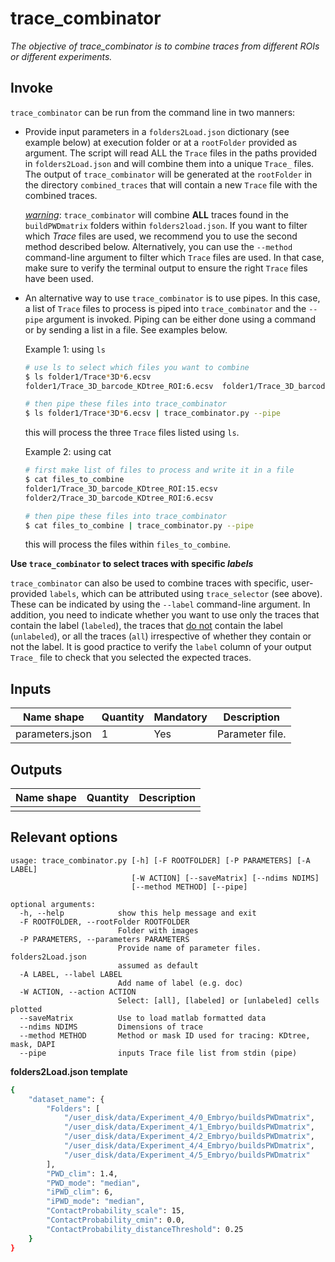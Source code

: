 # trace_combinator

*The objective of trace_combinator is to combine traces from different ROIs or different experiments.*

## Invoke

`trace_combinator` can be run from the command line in two manners: 

- Provide input parameters in a `folders2Load.json` dictionary (see example below) at execution folder or at a `rootFolder` provided as argument. The script will read ALL the `Trace` files in the paths  provided in `folders2Load.json` and will combine them into a unique  `Trace_` files. 
  The output of `trace_combinator` will be generated at the `rootFolder` in the directory `combined_traces` that will contain a new `Trace` file with the combined traces.

  <u>*warning*</u>: `trace_combinator` will combine **ALL** traces found in the `buildPWDmatrix` folders within `folders2load.json`. If you want to filter which *Trace* files are used, we recommend you to use the second method described below. Alternatively, you can use the `--method` command-line argument to filter which `Trace` files are used. In that case, make sure to verify the terminal output to ensure the right `Trace` files have been used.

- An alternative way to use `trace_combinator` is to use pipes. In this case, a list of `Trace` files to process is piped into `trace_combinator` and the `--pipe` argument is invoked. Piping can be either done using a command or by sending a list in a file. See examples below.

  

  Example 1: using `ls`

  ```sh
  # use ls to select which files you want to combine
  $ ls folder1/Trace*3D*6.ecsv
  folder1/Trace_3D_barcode_KDtree_ROI:6.ecsv  folder1/Trace_3D_barcode_mask:DAPI_ROI:6.ecsv  folder1/Trace_3D_barcode_mask:mask0_ROI:6.ecsv
  
  # then pipe these files into trace_combinator
  $ ls folder1/Trace*3D*6.ecsv | trace_combinator.py --pipe
  ```

  this will process the three `Trace` files listed using `ls`.

  

  Example 2: using cat

  ```sh
  # first make list of files to process and write it in a file
  $ cat files_to_combine 
  folder1/Trace_3D_barcode_KDtree_ROI:15.ecsv
  folder2/Trace_3D_barcode_KDtree_ROI:6.ecsv
  
  # then pipe these files into trace_combinator
  $ cat files_to_combine | trace_combinator.py --pipe
  ```

  this will process the files within `files_to_combine`.



**Use `trace_combinator` to select traces with specific *labels***

`trace_combinator` can also be used to combine traces with specific, user-provided  `labels`, which can be attributed using `trace_selector` (see above). These can be indicated by using the `--label` command-line argument. In addition, you need to indicate whether you want to use only the traces that contain the label (`labeled`), the traces that <u>do not</u> contain the label (`unlabeled`), or all the traces (`all`) irrespective of whether they contain or not the label. It is good practice to verify the `label` column of your output `Trace_` file to check that you selected the expected traces.

## Inputs

|Name shape|Quantity|Mandatory|Description|
|---|---|---|---|
|parameters.json|1|Yes|Parameter file.|

## Outputs
|Name shape|Quantity|Description|
|---|---|---|
||||





## Relevant options

```
usage: trace_combinator.py [-h] [-F ROOTFOLDER] [-P PARAMETERS] [-A LABEL]
                           [-W ACTION] [--saveMatrix] [--ndims NDIMS]
                           [--method METHOD] [--pipe]

optional arguments:
  -h, --help            show this help message and exit
  -F ROOTFOLDER, --rootFolder ROOTFOLDER
                        Folder with images
  -P PARAMETERS, --parameters PARAMETERS
                        Provide name of parameter files. folders2Load.json
                        assumed as default
  -A LABEL, --label LABEL
                        Add name of label (e.g. doc)
  -W ACTION, --action ACTION
                        Select: [all], [labeled] or [unlabeled] cells plotted
  --saveMatrix          Use to load matlab formatted data
  --ndims NDIMS         Dimensions of trace
  --method METHOD       Method or mask ID used for tracing: KDtree, mask, DAPI
  --pipe                inputs Trace file list from stdin (pipe)
```



**folders2Load.json template**

```sh
{
    "dataset_name": {
        "Folders": [
            "/user_disk/data/Experiment_4/0_Embryo/buildsPWDmatrix",
            "/user_disk/data/Experiment_4/1_Embryo/buildsPWDmatrix",
            "/user_disk/data/Experiment_4/2_Embryo/buildsPWDmatrix",
            "/user_disk/data/Experiment_4/4_Embryo/buildsPWDmatrix",
            "/user_disk/data/Experiment_4/5_Embryo/buildsPWDmatrix"
        ],
        "PWD_clim": 1.4,
        "PWD_mode": "median",
        "iPWD_clim": 6,
        "iPWD_mode": "median",
        "ContactProbability_scale": 15,
        "ContactProbability_cmin": 0.0,
        "ContactProbability_distanceThreshold": 0.25
    }
}
```
